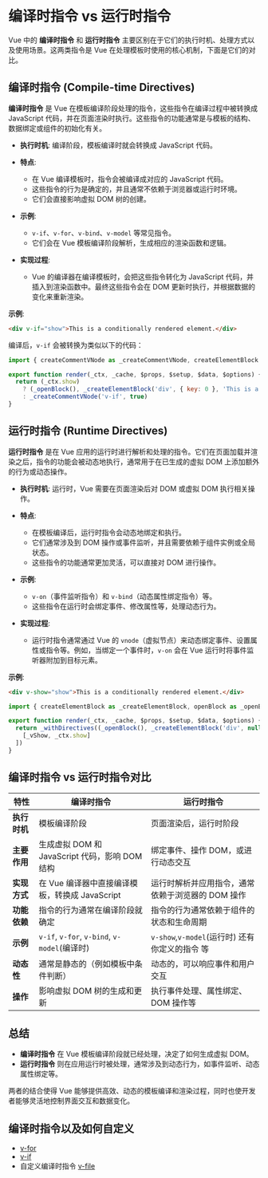 # 编译时指令 vs 运行时指令

Vue 中的 **编译时指令** 和 **运行时指令** 主要区别在于它们的执行时机、处理方式以及使用场景。这两类指令是 Vue 在处理模板时使用的核心机制，下面是它们的对比。

## 编译时指令 (Compile-time Directives)

**编译时指令** 是 Vue 在模板编译阶段处理的指令，这些指令在编译过程中被转换成 JavaScript 代码，并在页面渲染时执行。这些指令的功能通常是与模板的结构、数据绑定或组件的初始化有关。

- **执行时机**: 编译阶段，模板编译时就会转换成 JavaScript 代码。
- **特点**:

  - 在 Vue 编译模板时，指令会被编译成对应的 JavaScript 代码。
  - 这些指令的行为是确定的，并且通常不依赖于浏览器或运行时环境。
  - 它们会直接影响虚拟 DOM 树的创建。

- **示例**:

  - `v-if`、`v-for`、`v-bind`、`v-model` 等常见指令。
  - 它们会在 Vue 模板编译阶段解析，生成相应的渲染函数和逻辑。

- **实现过程**:
  - Vue 的编译器在编译模板时，会把这些指令转化为 JavaScript 代码，并插入到渲染函数中。最终这些指令会在 DOM 更新时执行，并根据数据的变化来重新渲染。

**示例**:

```html
<div v-if="show">This is a conditionally rendered element.</div>
```

编译后，`v-if` 会被转换为类似以下的代码：

```js
import { createCommentVNode as _createCommentVNode, createElementBlock as _createElementBlock, openBlock as _openBlock } from 'vue'

export function render(_ctx, _cache, $props, $setup, $data, $options) {
  return (_ctx.show)
    ? (_openBlock(), _createElementBlock('div', { key: 0 }, 'This is a conditionally rendered element.'))
    : _createCommentVNode('v-if', true)
}
```

## 运行时指令 (Runtime Directives)

**运行时指令** 是在 Vue 应用的运行时进行解析和处理的指令。它们在页面加载并渲染之后，指令的功能会被动态地执行，通常用于在已生成的虚拟 DOM 上添加额外的行为或动态操作。

- **执行时机**: 运行时，Vue 需要在页面渲染后对 DOM 或虚拟 DOM 执行相关操作。
- **特点**:

  - 在模板编译后，运行时指令会动态地绑定和执行。
  - 它们通常涉及到 DOM 操作或事件监听，并且需要依赖于组件实例或全局状态。
  - 这些指令的功能通常更加灵活，可以直接对 DOM 进行操作。

- **示例**:

  - `v-on`（事件监听指令）和 `v-bind`（动态属性绑定指令）等。
  - 这些指令在运行时会绑定事件、修改属性等，处理动态行为。

- **实现过程**:
  - 运行时指令通常通过 Vue 的 `vnode`（虚拟节点）来动态绑定事件、设置属性或指令等。例如，当绑定一个事件时，`v-on` 会在 Vue 运行时将事件监听器附加到目标元素。

**示例**:

```html
<div v-show="show">This is a conditionally rendered element.</div>
```

```js
import { createElementBlock as _createElementBlock, openBlock as _openBlock, vShow as _vShow, withDirectives as _withDirectives } from 'vue'

export function render(_ctx, _cache, $props, $setup, $data, $options) {
  return _withDirectives((_openBlock(), _createElementBlock('div', null, 'This is a conditionally rendered element.', 512 /* NEED_PATCH */)), [
    [_vShow, _ctx.show]
  ])
}
```

## 编译时指令 vs 运行时指令对比

| 特性         | 编译时指令                                     | 运行时指令                                        |
| ------------ | ---------------------------------------------- | ------------------------------------------------- |
| **执行时机** | 模板编译阶段                                   | 页面渲染后，运行时阶段                            |
| **主要作用** | 生成虚拟 DOM 和 JavaScript 代码，影响 DOM 结构 | 绑定事件、操作 DOM，或进行动态交互                |
| **实现方式** | 在 Vue 编译器中直接编译模板，转换成 JavaScript | 运行时解析并应用指令，通常依赖于浏览器的 DOM 操作 |
| **功能依赖** | 指令的行为通常在编译阶段就确定                 | 指令的行为通常依赖于组件的状态和生命周期          |
| **示例**     | `v-if`, `v-for`, `v-bind`, `v-model`(编译时)   | `v-show`,`v-model`(运行时) 还有你定义的指令 等    |
| **动态性**   | 通常是静态的（例如模板中条件判断）             | 动态的，可以响应事件和用户交互                    |
| **操作**     | 影响虚拟 DOM 树的生成和更新                    | 执行事件处理、属性绑定、DOM 操作等                |

## 总结

- **编译时指令** 在 Vue 模板编译阶段就已经处理，决定了如何生成虚拟 DOM。
- **运行时指令** 则在应用运行时被处理，通常涉及到动态行为，如事件监听、动态属性绑定等。

两者的结合使得 Vue 能够提供高效、动态的模板编译和渲染过程，同时也使开发者能够灵活地控制界面交互和数据变化。

## 编译时指令以及如何自定义

- [v-for](https://github.com/vuejs/core/blob/a23fb59e83c8b65b27eaa21964c8baa217ab0573/packages/compiler-core/src/transforms/vFor.ts)
- [v-if](https://github.com/vuejs/core/blob/a23fb59e83c8b65b27eaa21964c8baa217ab0573/packages/compiler-core/src/transforms/vIf.ts)
- 自定义编译时指令 [v-file]()
